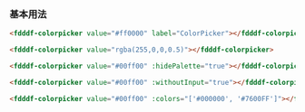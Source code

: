 ### 基本用法

``` html
<fdddf-colorpicker value="#ff0000" label="ColorPicker"></fdddf-colorpicker>
```

``` html
<fdddf-colorpicker value="rgba(255,0,0,0.5)"></fdddf-colorpicker>
```

``` html
<fdddf-colorpicker value="#00ff00" :hidePalette="true"></fdddf-colorpicker>
```

``` html
<fdddf-colorpicker value="#00ff00" :withoutInput="true"></fdddf-colorpicker>
```

``` html
<fdddf-colorpicker value="#00ff00" :colors="['#000000', '#7600FF']"></fdddf-colorpicker>
```